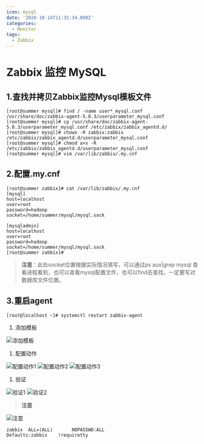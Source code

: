 ```yaml
---
icon: mysql
date: '2020-10-14T11:35:34.000Z'
categories:
  - Monitor
tags:
  - Zabbix
---
```


# Zabbix 监控 MySQL

## 1.查找并拷贝Zabbix监控Mysql模板文件

```text
[root@summer mysql]# find / -name user*_mysql.conf
/usr/share/doc/zabbix-agent-5.0.3/userparameter_mysql.conf
[root@summer mysql]# cp /usr/share/doc/zabbix-agent-5.0.3/userparameter_mysql.conf /etc/zabbix/zabbix_agentd.d/
[root@summer mysql]# chown -R zabbix:zabbix /etc/zabbix/zabbix_agentd.d/userparameter_mysql.conf
[root@summer mysql]# chmod a+x -R /etc/zabbix/zabbix_agentd.d/userparameter_mysql.conf
[root@summer mysql]# vim /var/lib/zabbix/.my.cnf
```

## 2.配置.my.cnf

```text
[root@summer zabbix]# cat /var/lib/zabbix/.my.cnf
[mysql]
host=localhost
user=root       
password=hadoop     
socket=/home/summer/mysql/mysql.sock

[mysqladmin]
host=localhost
user=root
password=hadoop
socket=/home/summer/mysql/mysql.sock
[root@summer zabbix]#
```

> **注意**：此处socket位置根据实际情况填写，可以通过ps aux\|grep mysql 查看进程看到，也可以查看mysql配置文件，也可以find去查找，一定要写对数据库文件位置。

## 3.重启agent

```text
[root@localhost ~]# systemctl restart zabbix-agent
```

1. 添加模板

![&#x6DFB;&#x52A0;&#x6A21;&#x677F;](https://cdn.jsdelivr.net/gh/summerking1/image@main/11.png)

1. 配置动作

![&#x914D;&#x7F6E;&#x52A8;&#x4F5C;1](https://cdn.jsdelivr.net/gh/summerking1/image@main/12.png) ![&#x914D;&#x7F6E;&#x52A8;&#x4F5C;2](https://cdn.jsdelivr.net/gh/summerking1/image@main/13.png) ![&#x914D;&#x7F6E;&#x52A8;&#x4F5C;3](https://cdn.jsdelivr.net/gh/summerking1/image@main/14.png)

1. 验证

![&#x9A8C;&#x8BC1;1](https://cdn.jsdelivr.net/gh/summerking1/image@main/15.png) ![&#x9A8C;&#x8BC1;2](https://cdn.jsdelivr.net/gh/summerking1/image@main/16.png)

> **注意**

![&#x6CE8;&#x610F;](https://cdn.jsdelivr.net/gh/summerking1/image@main/17.png)

```text
zabbix  ALL=(ALL)       NOPASSWD:ALL
Defaults:zabbix    !requiretty
```

